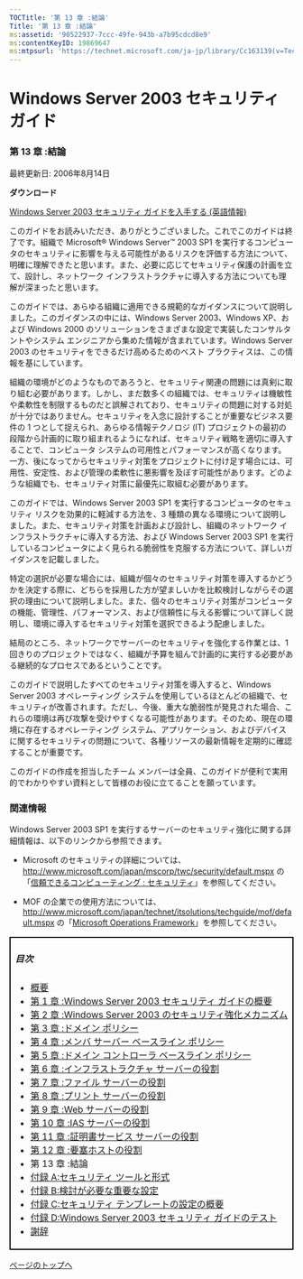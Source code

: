 ```yaml
---
TOCTitle: '第 13 章 :結論'
Title: '第 13 章 :結論'
ms:assetid: '90522937-7ccc-49fe-943b-a7b95cdcd8e9'
ms:contentKeyID: 19869647
ms:mtpsurl: 'https://technet.microsoft.com/ja-jp/library/Cc163139(v=TechNet.10)'
---
```


Windows Server 2003 セキュリティ ガイド
=======================================

### 第 13 章 :結論

最終更新日: 2006年8月14日

**ダウンロード**

[Windows Server 2003 セキュリティ ガイドを入手する (英語情報)](http://download.microsoft.com/download/c/8/6/c86b1b59-0388-4945-8bd9-06f04db13136/windows_server_2003_security_guide_v2.1.zip)

このガイドをお読みいただき、ありがとうございました。これでこのガイドは終了です。組織で Microsoft® Windows Server™ 2003 SP1 を実行するコンピュータのセキュリティに影響を与える可能性があるリスクを評価する方法について、明確に理解できたと思います。また、必要に応じてセキュリティ保護の計画を立て、設計し、ネットワーク インフラストラクチャに導入する方法についても理解が深まったと思います。

このガイドでは、あらゆる組織に適用できる規範的なガイダンスについて説明しました。このガイダンスの中には、Windows Server 2003、Windows XP、および Windows 2000 のソリューションをさまざまな設定で実装したコンサルタントやシステム エンジニアから集めた情報が含まれています。Windows Server 2003 のセキュリティをできるだけ高めるためのベスト プラクティスは、この情報を基にしています。

組織の環境がどのようなものであろうと、セキュリティ関連の問題には真剣に取り組む必要があります。しかし、まだ数多くの組織では、セキュリティは機敏性や柔軟性を制限するものだと誤解されており、セキュリティの問題に対する対処が十分ではありません。セキュリティを入念に設計することが重要なビジネス要件の 1 つとして捉えられ、あらゆる情報テクノロジ (IT) プロジェクトの最初の段階から計画的に取り組まれるようになれば、セキュリティ戦略を適切に導入することで、コンピュータ システムの可用性とパフォーマンスが高くなります。一方、後になってからセキュリティ対策をプロジェクトに付け足す場合には、可用性、安定性、および管理の柔軟性に悪影響を及ぼす可能性があります。どのような組織でも、セキュリティ対策に最優先に取組む必要があります。

このガイドでは、Windows Server 2003 SP1 を実行するコンピュータのセキュリティ リスクを効果的に軽減する方法を、3 種類の異なる環境について説明しました。また、セキュリティ対策を計画および設計し、組織のネットワーク インフラストラクチャに導入する方法、および Windows Server 2003 SP1 を実行しているコンピュータによく見られる脆弱性を克服する方法について、詳しいガイダンスを記載しました。

特定の選択が必要な場合には、組織が個々のセキュリティ対策を導入するかどうかを決定する際に、どちらを採用した方が望ましいかを比較検討しながらその選択の理由について説明しました。また、個々のセキュリティ対策がコンピュータの機能、管理性、パフォーマンス、および信頼性に与える影響について詳しく説明し、環境に導入するセキュリティ対策を選択できるよう配慮しました。

結局のところ、ネットワークでサーバーのセキュリティを強化する作業とは、1 回きりのプロジェクトではなく、組織が予算を組んで計画的に実行する必要がある継続的なプロセスであるということです。

このガイドで説明したすべてのセキュリティ対策を導入すると、Windows Server 2003 オペレーティング システムを使用しているほとんどの組織で、セキュリティが改善されます。ただし、今後、重大な脆弱性が発見された場合、これらの環境は再び攻撃を受けやすくなる可能性があります。そのため、現在の環境に存在するオペレーティング システム、アプリケーション、およびデバイスに関するセキュリティの問題について、各種リソースの最新情報を定期的に確認することが重要です。

このガイドの作成を担当したチーム メンバーは全員、このガイドが便利で実用的でわかりやすい資料として皆様のお役に立てることを願っています。

### 関連情報

Windows Server 2003 SP1 を実行するサーバーのセキュリティ強化に関する詳細情報は、以下のリンクから参照できます。

-   Microsoft のセキュリティの詳細については、http://www.microsoft.com/japan/mscorp/twc/security/default.mspx の「[信頼できるコンピューティング : セキュリティ](http://www.microsoft.com/japan/mscorp/twc/security/default.mspx)」を参照してください。

-   MOF の企業での使用方法については、http://www.microsoft.com/japan/technet/itsolutions/techguide/mof/default.mspx の「[Microsoft Operations Framework](http://technet.microsoft.com/ja-jp/solutionaccelerators/dd285682.aspx)」を参照してください。

<p> </p>
<table style="border:1px solid black;">
<colgroup>
<col width="100%" />
</colgroup>
<tbody>
<tr class="odd">
<td style="border:1px solid black;"><h5 id="目次">目次</h5>
<ul>  
<li><a href="https://technet.microsoft.com/ja-jp/library/9911b568-c474-465f-998f-4f0fa31bebc6(v=TechNet.10)">概要</a></li>  
<li><a href="https://technet.microsoft.com/ja-jp/library/8a6cda2e-32c2-4945-897f-0353cd6e908a(v=TechNet.10)">第 1 章 :Windows Server 2003 セキュリティ ガイドの概要</a></li>  
<li><a href="https://technet.microsoft.com/ja-jp/library/7cc50ea6-80d8-4ef6-81de-f47a60ebf8fa(v=TechNet.10)">第 2 章 :Windows Server 2003 のセキュリティ強化メカニズム</a></li>  
<li><a href="https://technet.microsoft.com/ja-jp/library/833fddab-0361-4209-bef6-ee3b14acd18d(v=TechNet.10)">第 3 章 :ドメイン ポリシー</a></li>  
<li><a href="https://technet.microsoft.com/ja-jp/library/d28caa21-4ec2-4556-a92a-5aa8410df6da(v=TechNet.10)">第 4 章 :メンバ サーバー ベースライン ポリシー</a></li>  
<li><a href="https://technet.microsoft.com/ja-jp/library/4247b4ee-4805-4ac4-8962-9f73c91bb80f(v=TechNet.10)">第 5 章 :ドメイン コントローラ ベースライン ポリシー</a></li>  
<li><a href="https://technet.microsoft.com/ja-jp/library/ed0c9484-c1e8-4399-8da1-488342ca6503(v=TechNet.10)">第 6 章 :インフラストラクチャ サーバーの役割</a></li>  
<li><a href="https://technet.microsoft.com/ja-jp/library/e4da3b65-69ce-44a2-8c77-dcd42da508b8(v=TechNet.10)">第 7 章 :ファイル サーバーの役割</a></li>  
<li><a href="https://technet.microsoft.com/ja-jp/library/897b32c2-f09c-4b08-b10c-37f73aa516df(v=TechNet.10)">第 8 章 :プリント サーバーの役割</a></li>  
<li><a href="https://technet.microsoft.com/ja-jp/library/ae41b3f3-b46f-4818-ae75-3aaf23075b56(v=TechNet.10)">第 9 章 :Web サーバーの役割</a></li>  
<li><a href="https://technet.microsoft.com/ja-jp/library/edd5e9dd-fda5-41a5-8b71-80ce960bc394(v=TechNet.10)">第 10 章 :IAS サーバーの役割</a></li>  
<li><a href="https://technet.microsoft.com/ja-jp/library/a4238f44-28fc-4931-b1d5-a37d2a173284(v=TechNet.10)">第 11 章 :証明書サービス サーバーの役割</a></li>  
<li><a href="https://technet.microsoft.com/ja-jp/library/c663fb69-d017-4f65-b812-01882f39a34b(v=TechNet.10)">第 12 章 :要塞ホストの役割</a></li>  
<li>第 13 章 :結論</li>  
<li><a href="https://technet.microsoft.com/ja-jp/library/bb480ff2-c590-4af4-8f5d-b8d09bb272bf(v=TechNet.10)">付録 A:セキュリティ ツールと形式</a></li>  
<li><a href="https://technet.microsoft.com/ja-jp/library/22b7ca9a-8713-4a2a-8255-3666a82da9ee(v=TechNet.10)">付録 B:検討が必要な重要な設定</a></li>  
<li><a href="https://technet.microsoft.com/ja-jp/library/80d2b596-9608-4ae0-8095-81238a707002(v=TechNet.10)">付録 C:セキュリティ テンプレートの設定の概要</a></li>  
<li><a href="https://technet.microsoft.com/ja-jp/library/6aec7740-ad4a-4bbb-916c-16b8da021179(v=TechNet.10)">付録 D:Windows Server 2003 セキュリティ ガイドのテスト</a></li>  
<li><a href="https://technet.microsoft.com/ja-jp/library/d43f2ace-bc5d-46b1-92ff-9468ae0c73ac(v=TechNet.10)">謝辞</a></li>
</ul></td>
</tr>
</tbody>
</table>
<p> </p>

[](#mainsection)[ページのトップへ](#mainsection)
